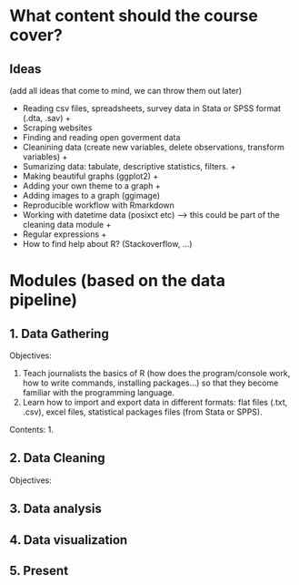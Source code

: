 # What content should the course cover?

## Ideas 
(add all ideas that come to mind, we can throw them out later)

- Reading csv files, spreadsheets, survey data in Stata or SPSS format (.dta, .sav) +
- Scraping websites
- Finding and reading open goverment data
- Cleanining data (create new variables, delete observations, transform variables) +
- Sumarizing data: tabulate, descriptive statistics, filters. +
- Making beautiful graphs (ggplot2) +
- Adding your own theme to a graph +
- Adding images to a graph (ggimage)
- Reproducible workflow with Rmarkdown
- Working with datetime data (posixct etc) --> this could be part of the cleaning data module +
- Regular expressions +
- How to find help about R? (Stackoverflow, ...)

# Modules (based on the data pipeline)

## 1.  Data Gathering

Objectives: 
1.  Teach journalists the basics of R (how does the program/console work, how to write commands, installing packages...) so that they become familiar with the programming language.  
2.  Learn how to import and export data in different formats: flat files (.txt, .csv), excel files, statistical packages files (from Stata or SPPS). 

Contents: 
1.   


## 2.  Data Cleaning

Objectives: 

## 3. Data analysis

## 4. Data visualization

## 5. Present
